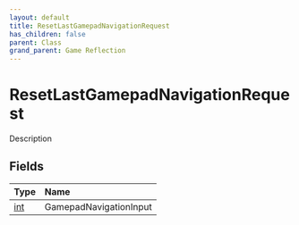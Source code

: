 ```yaml
---
layout: default
title: ResetLastGamepadNavigationRequest
has_children: false
parent: Class
grand_parent: Game Reflection
---
```

# ResetLastGamepadNavigationRequest
Description 

## Fields

| Type | Name |
|:-------------|:--------------|
| [int](/docs/game-reflection/enums/int) | GamepadNavigationInput |


